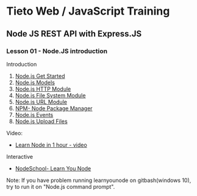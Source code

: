 # Tieto Web / JavaScript Training

##  Node JS REST API with Express.JS
### Lesson 01 - Node.JS introduction

Introduction
1. [Node.js Get Started](https://www.w3schools.com/nodejs/nodejs_get_started.asp)
2. [Node.js Models](https://www.w3schools.com/nodejs/nodejs_modules.asp)
3. [Node.js HTTP Module](https://www.w3schools.com/nodejs/nodejs_http.asp)
4. [Node.js File System Module](https://www.w3schools.com/nodejs/nodejs_filesystem.asp)
5. [Node.js URL Module](https://www.w3schools.com/nodejs/nodejs_url.asp)
6. [NPM- Node Package Manager](https://www.w3schools.com/nodejs/nodejs_npm.asp)
7. [Node.js Events](https://www.w3schools.com/nodejs/nodejs_events.asp)
8.  [Node.js Upload Files](https://www.w3schools.com/nodejs/nodejs_uploadfiles.asp)

Video:
-  [Learn Node in 1 hour - video](https://www.youtube.com/watch?v=TlB_eWDSMt4)

Interactive
- [NodeSchool- Learn You Node](https://github.com/workshopper/learnyounode)

Note: If you have problem running learnyounode on gitbash(windows 10), try to run it on "Node.js command prompt".